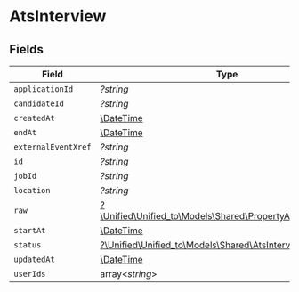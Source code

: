 # AtsInterview


## Fields

| Field                                                                                                        | Type                                                                                                         | Required                                                                                                     | Description                                                                                                  |
| ------------------------------------------------------------------------------------------------------------ | ------------------------------------------------------------------------------------------------------------ | ------------------------------------------------------------------------------------------------------------ | ------------------------------------------------------------------------------------------------------------ |
| `applicationId`                                                                                              | *?string*                                                                                                    | :heavy_minus_sign:                                                                                           | N/A                                                                                                          |
| `candidateId`                                                                                                | *?string*                                                                                                    | :heavy_minus_sign:                                                                                           | N/A                                                                                                          |
| `createdAt`                                                                                                  | [\DateTime](https://www.php.net/manual/en/class.datetime.php)                                                | :heavy_minus_sign:                                                                                           | N/A                                                                                                          |
| `endAt`                                                                                                      | [\DateTime](https://www.php.net/manual/en/class.datetime.php)                                                | :heavy_minus_sign:                                                                                           | N/A                                                                                                          |
| `externalEventXref`                                                                                          | *?string*                                                                                                    | :heavy_minus_sign:                                                                                           | N/A                                                                                                          |
| `id`                                                                                                         | *?string*                                                                                                    | :heavy_minus_sign:                                                                                           | N/A                                                                                                          |
| `jobId`                                                                                                      | *?string*                                                                                                    | :heavy_minus_sign:                                                                                           | N/A                                                                                                          |
| `location`                                                                                                   | *?string*                                                                                                    | :heavy_minus_sign:                                                                                           | N/A                                                                                                          |
| `raw`                                                                                                        | [?\Unified\Unified_to\Models\Shared\PropertyAtsInterviewRaw](../../models/shared/PropertyAtsInterviewRaw.md) | :heavy_minus_sign:                                                                                           | N/A                                                                                                          |
| `startAt`                                                                                                    | [\DateTime](https://www.php.net/manual/en/class.datetime.php)                                                | :heavy_minus_sign:                                                                                           | N/A                                                                                                          |
| `status`                                                                                                     | [?\Unified\Unified_to\Models\Shared\AtsInterviewStatus](../../models/shared/AtsInterviewStatus.md)           | :heavy_minus_sign:                                                                                           | N/A                                                                                                          |
| `updatedAt`                                                                                                  | [\DateTime](https://www.php.net/manual/en/class.datetime.php)                                                | :heavy_minus_sign:                                                                                           | N/A                                                                                                          |
| `userIds`                                                                                                    | array<*string*>                                                                                              | :heavy_minus_sign:                                                                                           | N/A                                                                                                          |